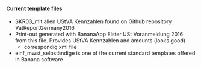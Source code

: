 #### Current template files

* SKR03_mit allen UStVA Kennzahlen found on Github repository VatReportGermany2016
* Print-out generated with BananaApp Elster USt Voranmeldung 2016 from this file. Provides UStVA Kennzahlen and amounts (looks good)
    * correspondig xml file
* einf_mwst_selbständige is one of the current standard templates offered in Banana software
